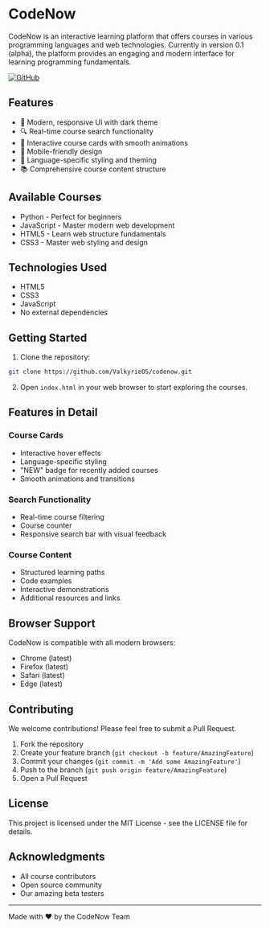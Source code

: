# CodeNow

CodeNow is an interactive learning platform that offers courses in various programming languages and web technologies. Currently in version 0.1 (alpha), the platform provides an engaging and modern interface for learning programming fundamentals.

[![GitHub](https://img.shields.io/badge/GitHub-View_on_GitHub-blue?logo=GitHub)](https://github.com/ValkyrieOS/codenow)

## Features

- 🎨 Modern, responsive UI with dark theme
- 🔍 Real-time course search functionality
- 💫 Interactive course cards with smooth animations
- 📱 Mobile-friendly design
- 🌈 Language-specific styling and theming
- 📚 Comprehensive course content structure

## Available Courses

- Python - Perfect for beginners
- JavaScript - Master modern web development
- HTML5 - Learn web structure fundamentals
- CSS3 - Master web styling and design

## Technologies Used

- HTML5
- CSS3
- JavaScript
- No external dependencies

## Getting Started

1. Clone the repository:

```bash
git clone https://github.com/ValkyrieOS/codenow.git
```

2. Open `index.html` in your web browser to start exploring the courses.

## Features in Detail

### Course Cards
- Interactive hover effects
- Language-specific styling
- "NEW" badge for recently added courses
- Smooth animations and transitions

### Search Functionality
- Real-time course filtering
- Course counter
- Responsive search bar with visual feedback

### Course Content
- Structured learning paths
- Code examples
- Interactive demonstrations
- Additional resources and links

## Browser Support

CodeNow is compatible with all modern browsers:
- Chrome (latest)
- Firefox (latest)
- Safari (latest)
- Edge (latest)

## Contributing

We welcome contributions! Please feel free to submit a Pull Request.

1. Fork the repository
2. Create your feature branch (`git checkout -b feature/AmazingFeature`)
3. Commit your changes (`git commit -m 'Add some AmazingFeature'`)
4. Push to the branch (`git push origin feature/AmazingFeature`)
5. Open a Pull Request

## License

This project is licensed under the MIT License - see the LICENSE file for details.

## Acknowledgments

- All course contributors
- Open source community
- Our amazing beta testers

---

Made with ❤️ by the CodeNow Team